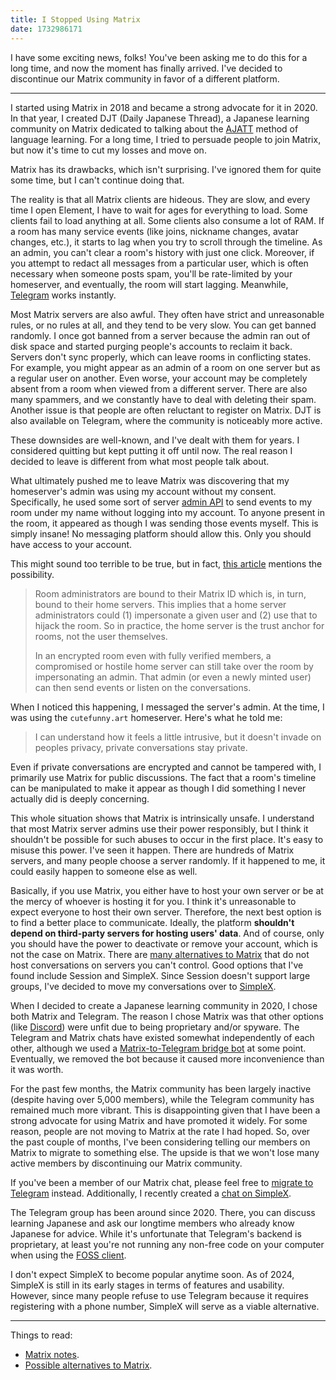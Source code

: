 ```yaml
---
title: I Stopped Using Matrix
date: 1732986171
---
```


I have some exciting news, folks!
You've been asking me to do this for a long time,
and now the moment has finally arrived.
I've decided to discontinue our Matrix community
in favor of a different platform.

****

I started using Matrix in 2018 and became a strong advocate for it in 2020.
In that year,
I created DJT (Daily Japanese Thread),
a Japanese learning community on Matrix
dedicated to talking about the [AJATT](whats-ajatt.html) method of language learning.
For a long time,
I tried to persuade people to join Matrix,
but now it's time to cut my losses and move on.

Matrix has its drawbacks, which isn't surprising.
I've ignored them for quite some time,
but I can't continue doing that.

The reality is that all Matrix clients are hideous.
They are slow,
and every time I open Element,
I have to wait for ages for everything to load.
Some clients fail to load anything at all.
Some clients also consume a lot of RAM.
If a room has many service events (like joins, nickname changes, avatar changes, etc.),
it starts to lag when you try to scroll through the timeline.
As an admin,
you can't clear a room's history with just one click.
Moreover,
if you attempt to redact all messages from a particular user,
which is often necessary when someone posts spam,
you'll be rate-limited by your homeserver,
and eventually,
the room will start lagging.
Meanwhile, [Telegram](https://wiki.archlinux.org/title/Telegram) works instantly.

Most Matrix servers are also awful.
They often have strict and unreasonable rules,
or no rules at all,
and they tend to be very slow.
You can get banned randomly.
I once got banned from a server because the admin ran out of disk space
and started purging people's accounts to reclaim it back.
Servers don't sync properly,
which can leave rooms in conflicting states.
For example,
you might appear as an admin of a room on one server
but as a regular user on another.
Even worse,
your account may be completely absent from a room when viewed from a different server.
There are also many spammers,
and we constantly have to deal with deleting their spam.
Another issue is that people are often reluctant to register on Matrix.
DJT is also available on Telegram, where the community is noticeably more active.

These downsides are well-known, and I've dealt with them for years.
I considered quitting but kept putting it off until now.
The real reason I decided to leave is different from what most people talk about.

What ultimately pushed me to leave Matrix was discovering that
my homeserver's admin was using my account without my consent.
Specifically,
he used some sort of server
[admin API](https://web.archive.org/web/20240619034056if_/https://matrix-org.github.io/synapse/v1.46/admin_api/rooms.html#make-room-admin-api)
to send events to my room under my name
without logging into my account.
To anyone present in the room,
it appeared as though I was sending those events myself.
This is simply insane!
No messaging platform should allow this.
Only you should have access to your account.

This might sound too terrible to be true,
but in fact,
[this article](https://anarc.at/blog/2022-06-17-matrix-notes/#room-admins)
mentions the possibility.

> Room administrators are bound to their Matrix ID which is, in turn, bound to
> their home servers. This implies that a home server administrators could (1)
> impersonate a given user and (2) use that to hijack the room. So in practice,
> the home server is the trust anchor for rooms, not the user themselves.
>
> In an encrypted room even with fully verified members, a compromised or
> hostile home server can still take over the room by impersonating an admin.
> That admin (or even a newly minted user) can then send events or listen on
> the conversations.

When I noticed this happening,
I messaged the server's admin.
At the time,
I was using the `cutefunny.art` homeserver.
Here's what he told me:

> I can understand how it feels a little intrusive,
> but it doesn't invade on peoples privacy, private conversations stay private.

Even if private conversations are encrypted and cannot be tampered with,
I primarily use Matrix for public discussions.
The fact that a room's timeline can be manipulated
to make it appear as though I did something I never actually did
is deeply concerning.

This whole situation shows that Matrix is intrinsically unsafe.
I understand that most Matrix server admins use their power responsibly,
but I think it shouldn't be possible for such abuses to occur in the first place.
It's easy to misuse this power.
I've seen it happen.
There are hundreds of Matrix servers,
and many people choose a server randomly.
If it happened to me,
it could easily happen to someone else as well.

Basically,
if you use Matrix,
you either have to host your own server
or be at the mercy of whoever is hosting it for you.
I think it's unreasonable to expect everyone to host their own server.
Therefore,
the next best option is to find a better place to communicate.
Ideally,
the platform **shouldn't depend on third-party servers for hosting users' data**.
And of course,
only you should have the power to deactivate or remove your account,
which is not the case on Matrix.
There are [many alternatives to Matrix](https://bkil.gitlab.io/secuchart/)
that do not host conversations on servers you can't control.
Good options that I've found include Session and SimpleX.
Since Session doesn't support large groups,
I've decided to move my conversations over to [SimpleX](https://simplex.chat/).

When I decided to create a Japanese learning community in 2020,
I chose both Matrix and Telegram.
The reason I chose Matrix was that other options
(like [Discord](https://spyware.neocities.org/articles/discord))
were unfit due to being proprietary and/or spyware.
The Telegram and Matrix chats have existed somewhat independently of each other,
although we used a [Matrix-to-Telegram bridge bot](https://t2bot.io/telegram/) at some point.
Eventually,
we removed the bot because it caused more inconvenience than it was worth.

For the past few months,
the Matrix community has been largely inactive (despite having over 5,000 members),
while the Telegram community has remained much more vibrant.
This is disappointing given that I have been a strong advocate for using Matrix
and have promoted it widely.
For some reason,
people are not moving to Matrix at the rate I had hoped.
So,
over the past couple of months,
I've been considering telling our members on Matrix to migrate to something else.
The upside is that we won't lose many active members by discontinuing our Matrix community.

If you've been a member of our Matrix chat,
please feel free to [migrate to Telegram](join-our-community.html#our-group) instead.
Additionally,
I recently created a [chat on SimpleX](join-our-community.html#simplex-chat).

The Telegram group has been around since 2020.
There,
you can discuss learning Japanese
and ask our longtime members who already know Japanese for advice.
While it's unfortunate that Telegram's backend is proprietary,
at least you're not running any non-free code on your computer when using the
[FOSS client](https://github.com/telegramdesktop/tdesktop/).

I don't expect SimpleX to become popular anytime soon.
As of 2024,
SimpleX is still in its early stages in terms of features and usability.
However,
since many people refuse to use Telegram
because it requires registering with a phone number,
SimpleX will serve as a viable alternative.

****

Things to read:

* [Matrix notes](https://anarc.at/blog/2022-06-17-matrix-notes/).
* [Possible alternatives to Matrix](https://bkil.gitlab.io/secuchart/).
